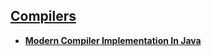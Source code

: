 ## [Compilers](https://github.com/ZigaSajovic/Readings/tree/master/Compilers)
* [__Modern Compiler Implementation In Java__](https://github.com/ZigaSajovic/Readings/tree/master/Compilers/Modern_Compiler_Implementation_In_Java)
